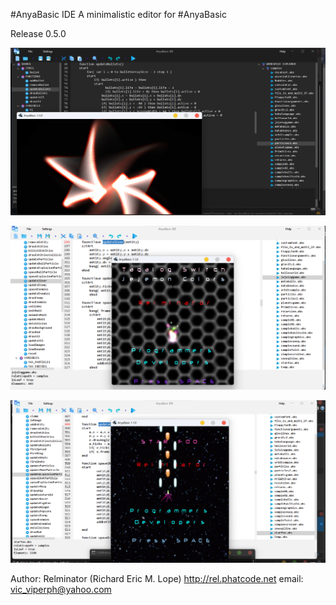 #AnyaBasic IDE
A minimalistic editor for #AnyaBasic

Release 0.5.0

![Alt text](ab_screen_01.png?raw=true)

![Alt text](ab_screen_02.png?raw=true)

![Alt text](ab_screen_03.png?raw=true)

Author: Relminator (Richard Eric M. Lope)
            http://rel.phatcode.net
            email: vic_viperph@yahoo.com

